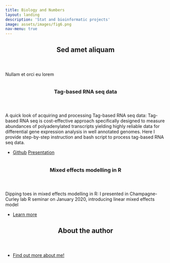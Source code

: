 ```yaml
---
title: Biology and Numbers
layout: landing
description: 'Stat and bioinformatic projects'
image: assets/images/fig6.png
nav-menu: true
---
```


<!-- Main -->
<div id="main">

<!-- One -->
<section id="one">
	<div class="inner">
		<header class="major">
			<h2>Sed amet aliquam</h2>
		</header>
		<p>Nullam et orci eu lorem</p>
	</div>
</section>

<!-- Two -->
<section id="two" class="spotlights">
	<section>
		<a href="https://github.com/veritas1uxmea/tagseq_primer_labmeeting" class="image">
			<img src="{% link assets/images/tag-2.jpg %}" alt="" data-position="center center" />
		</a>
		<div class="content">
			<div class="inner">
				<header class="major">
					<h3>Tag-based RNA seq data</h3>
				</header>
				<p>A quick look of acquiring and processing Tag-based RNA seq data: Tag-based RNA seq is cost-effective approach specifically designed to measure abundances of polyadenylated transcripts yielding highly reliable data for differential gene expression analysis in well annotated genomes. Here I provide step-by-step instruction and bash script to process tag-based RNA seq data. </p>
				<ul class="actions">
					<li><a href="https://github.com/veritas1uxmea/tagseq_primer_labmeeting" class="button">Github</a>
					<a href="https://docs.google.com/presentation/d/13_lDt8nFBPRnDraOwHgMlGglk29mqXOuYTILQvhqVzg/edit?usp=sharing" class="button">Presentation</a></li>
				</ul>
			</div>
		</div>
	</section>
	<section>
		<a href="https://github.com/veritas1uxmea/Rseminar_LMM" class="image">
			<img src="{% link assets/images/mixed.jpg %}" alt="" data-position="top center" />
		</a>
		<div class="content">
			<div class="inner">
				<header class="major">
					<h3>Mixed effects modelling in R</h3>
				</header>
				<p>Dipping toes in mixed effects modelling in R: I presented in Champagne-Curley lab R seminar on January 2020, introducing linear mixed effects model</p>
				<ul class="actions">
					<li><a href="https://github.com/veritas1uxmea/Rseminar_LMM" class="button">Learn more</a></li>
				</ul>
			</div>
		</div>
	</section>
	
<!-- Three -->
<section id="three">
	<div class="inner">
		<header class="major">
			<h2>About the author</h2>
		</header>
		<p> </p>
		<ul class="actions">
			<li><a href="01_about.html" class="button">Find out more about me!</a></li>
		</ul>
	</div>
</section>

